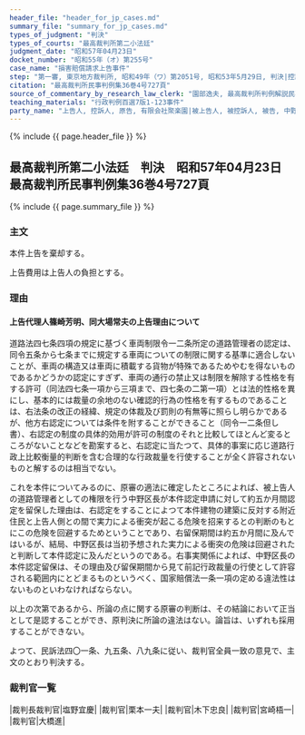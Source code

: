 ```yaml
---
header_file: "header_for_jp_cases.md"
summary_file: "summary_for_jp_cases.md"
types_of_judgment: "判決"
types_of_courts: "最高裁判所第二小法廷"
judgment_date: "昭和57年04月23日"
docket_number: "昭和55年（オ）第255号"
case_name: "損害賠償請求上告事件"
step: "第一審, 東京地方裁判所, 昭和49年（ワ）第2051号, 昭和53年5月29日, 判決|控訴審, 東京高等裁判所, 昭和53年（ネ）第1523号, 昭和54年11月30日, 判決"
citation: "最高裁判所民事判例集36巻4号727頁"
source_of_commentary_by_research_law_clerk: "園部逸夫, 最高裁判所判例解説民事篇昭和57年度418頁"
teaching_materials: "行政判例百選7版1-123事件"
party_name: "上告人, 控訴人, 原告, 有限会社聚楽園|被上告人, 被控訴人, 被告, 中野区"
---
```


{% include {{ page.header_file }}  %}

## 最高裁判所第二小法廷　判決　昭和57年04月23日　最高裁判所民事判例集36巻4号727頁

{% include {{ page.summary_file }}  %}






### 主文



本件上告を棄却する。

上告費用は上告人の負担とする。





### 理由



#### 上告代理人篠崎芳明、同大場常夫の上告理由について

道路法四七条四項の規定に基づく車両制限令一二条所定の道路管理者の認定は、同令五条から七条までに規定する車両についての制限に関する基準に適合しないことが、車両の構造又は車両に積載する貨物が特殊であるためやむを得ないものであるかどうかの認定にすぎず、車両の通行の禁止又は制限を解除する性格を有する許可（同法四七条一項から三項まで、四七条の二第一項）とは法的性格を異にし、基本的には裁量の余地のない確認的行為の性格を有するものであることは、右法条の改正の経緯、規定の体裁及び罰則の有無等に照らし明らかであるが、他方右認定については条件を附することができること（同令一二条但し書）、右認定の制度の具体的効用が許可の制度のそれと比較してほとんど変るところがないことなどを勘案すると、右認定に当たつて、具体的事案に応じ道路行政上比較衡量的判断を含む合理的な行政裁量を行使することが全く許容されないものと解するのは相当でない。

これを本件についてみるのに、原審の適法に確定したところによれば、被上告人の道路管理者としての権限を行う中野区長が本件認定申請に対して約五か月間認定を留保した理由は、右認定をすることによつて本件建物の建築に反対する附近住民と上告人側との間で実力による衝突が起こる危険を招来するとの判断のもとにこの危険を回避するためということであり、右留保期間は約五か月間に及んではいるが、結局、中野区長は当初予想された実力による衝突の危険は回避されたと判断して本件認定に及んだというのである。右事実関係によれば、中野区長の本件認定留保は、その理由及び留保期間から見て前記行政裁量の行使として許容される範囲内にとどまるものというべく、国家賠償法一条一項の定める違法性はないものといわなければならない。

以上の次第であるから、所論の点に関する原審の判断は、その結論において正当として是認することができ、原判決に所論の違法はない。論旨は、いずれも採用することができない。

よつて、民訴法四〇一条、九五条、八九条に従い、裁判官全員一致の意見で、主文のとおり判決する。

### 裁判官一覧

|裁判長裁判官|塩野宜慶|
|裁判官|栗本一夫|
|裁判官|木下忠良|
|裁判官|宮崎梧一|
|裁判官|大橋進|





